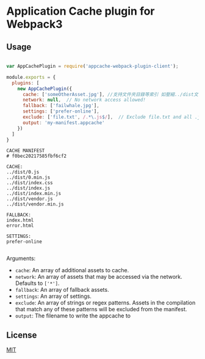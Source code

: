 # Application Cache plugin for Webpack3

## Usage

```javascript

var AppCachePlugin = require('appcache-webpack-plugin-client');

module.exports = {
  plugins: [
    new AppCachePlugin({
      cache: ['someOtherAsset.jpg'], //支持文件夾目錄等索引 如壓縮../dist文件夾下目錄
      network: null,  // No network access allowed!
      fallback: ['failwhale.jpg'],
      settings: ['prefer-online'],
      exclude: ['file.txt', /.*\.js$/],  // Exclude file.txt and all .js files
      output: 'my-manifest.appcache'
    })
  ]
}
```

```
CACHE MANIFEST
# f0bec20217585fbf6cf2

CACHE:
../dist/0.js
../dist/0.min.js
../dist/index.css
../dist/index.js
../dist/index.min.js
../dist/vendor.js
../dist/vendor.min.js

FALLBACK:
index.html
error.html

SETTINGS:
prefer-online


```

Arguments:

* `cache`: An array of additional assets to cache.
* `network`: An array of assets that may be accessed via the network.
  Defaults to `['*']`.
* `fallback`: An array of fallback assets.
* `settings`: An array of settings.
* `exclude`: An array of strings or regex patterns. Assets in the compilation
that match any of these patterns will be excluded from the manifest.
* `output`: The filename to write the appcache to

## License

[MIT](http://www.opensource.org/licenses/mit-license.php)
